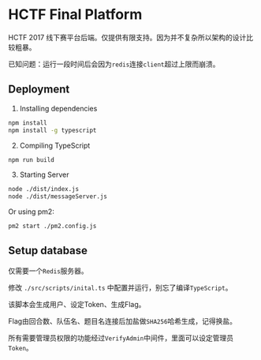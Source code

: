# HCTF Final Platform

HCTF 2017 线下赛平台后端。仅提供有限支持。因为并不复杂所以架构的设计比较粗暴。

已知问题：运行一段时间后会因为`redis`连接`client`超过上限而崩溃。

## Deployment

1. Installing dependencies
```bash
npm install
npm install -g typescript
```

2. Compiling TypeScript
```bash
npm run build
```

3. Starting Server
```bash
node ./dist/index.js
node ./dist/messageServer.js
```
Or using pm2:

```bash
pm2 start ./pm2.config.js
```

## Setup database

仅需要一个`Redis`服务器。

修改 `./src/scripts/inital.ts` 中配置并运行，别忘了编译`TypeScript`。

该脚本会生成用户、设定Token、生成Flag。

Flag由回合数、队伍名、题目名连接后加盐做`SHA256`哈希生成，记得换盐。

所有需要管理员权限的功能经过`VerifyAdmin`中间件，里面可以设定管理员`Token`。